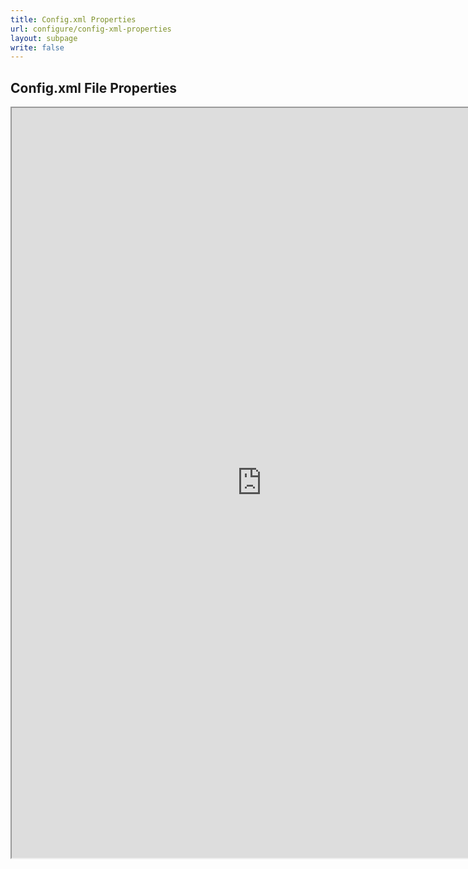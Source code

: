 ```yaml
---
title: Config.xml Properties
url: configure/config-xml-properties
layout: subpage
write: false
---
```


## Config.xml File Properties

<iframe src="http://devgirl.org/files/config-app/" width="800" height="1200">Config File</iframe>
